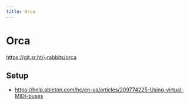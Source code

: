 ```yaml
---
title: Orca
---
```


# Orca

https://git.sr.ht/~rabbits/orca

## Setup

- https://help.ableton.com/hc/en-us/articles/209774225-Using-virtual-MIDI-buses
